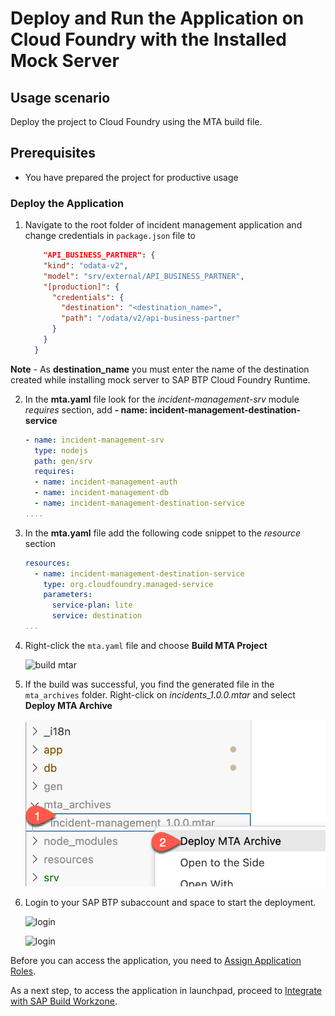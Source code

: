 # Deploy and Run the Application on Cloud Foundry with the Installed Mock Server

## Usage scenario

Deploy the project to Cloud Foundry using the MTA build file.

## Prerequisites

* You have prepared the project for productive usage

### Deploy the Application

1. Navigate to the root folder of incident management application and change credentials in `package.json` file to 

    ```json
        "API_BUSINESS_PARTNER": {
        "kind": "odata-v2", 
        "model": "srv/external/API_BUSINESS_PARTNER", 
        "[production]": { 
          "credentials": { 
            "destination": "<destination_name>",
            "path": "/odata/v2/api-business-partner"
          }
        }
      }
    ```
**Note** - As **destination_name** you must enter the name of the destination created while installing mock server to SAP BTP Cloud Foundry Runtime.

2. In the **mta.yaml** file look for the *incident-management-srv* module *requires* section, add **- name: incident-management-destination-service**
   
    ```yaml
    - name: incident-management-srv
      type: nodejs
      path: gen/srv
      requires:
      - name: incident-management-auth
      - name: incident-management-db
      - name: incident-management-destination-service
    ....
    ```

3. In the **mta.yaml** file add the following code snippet to the *resource* section

    ```yaml
    resources:
      - name: incident-management-destination-service 
        type: org.cloudfoundry.managed-service 
        parameters: 
          service-plan: lite 
          service: destination 
    ...
    ``` 

4. Right-click the `mta.yaml` file and choose **Build MTA Project**
   
   ![build mtar](./images/build_mtar.png)

5. If the build was successful, you find the generated file in the `mta_archives` folder. Right-click on *incidents_1.0.0.mtar* and select **Deploy MTA Archive**  
   
   ![deploy mtar](./images/deploy_mtar.png)

6. Login to your SAP BTP subaccount and space to start the deployment.
   
   ![login](./images/login.png)

   ![login](./images/select_account.png)

Before you can access the application, you need to [Assign Application Roles](https://developers.sap.com/tutorials/user-role-assignment.html).

As a next step, to access the application in launchpad, proceed to [Integrate with SAP Build Workzone](https://developers.sap.com/tutorials/integrate-with-work-zone.html).
